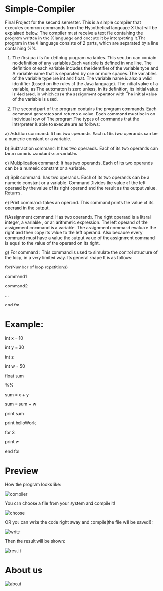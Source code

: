 # Simple-Compiler
Final Project for the second semester. This is a simple compiler that executes common commands from the Hypothetical language X that will be explained below.
The compiler must receive a text file containing the program written in the X language and execute it by interpreting it.The program in the X language consists of 2 parts, which are separated by a line containing %%.

1) The first part is for defining program variables. This section can contain no definition of any variables.Each variable is defined in one line. The definition of each variable includes the identifier of the variable type and
A variable name that is separated by one or more spaces. The variables of the variable type are int and
float. The variable name is also a valid identifier (based on the rules of the Java language). The initial value of a variable, as
The automaton is zero unless, in its definition, its initial value is declared, in which case the assignment operator with
The initial value of the variable is used.

2) The second part of the program contains the program commands. Each command generates and returns a value. Each command must be in an individual row of
The program.The types of commands that the interpreter is able to execute are as follows:

a) Addition command: It has two operands. Each of its two operands can be a numeric constant or a variable.

b) Subtraction command: It has two operands. Each of its two operands can be a numeric constant or a variable.

c) Multiplication command: It has two operands. Each of its two operands can be a numeric constant or a variable.

d) Split command: has two operands. Each of its two operands can be a numeric constant or a variable. Command
Divides the value of the left operand by the value of its right operand and the result as the output value.
Returns.

e) Print command: takes an operand. This command prints the value of its operand in the output.
 
f)Assignment command: Has two operands. The right operand is a literal integer, a variable
, or an arithmetic expression. The left operand of the assignment command is a variable. The assignment command evaluate the right and then copy its value to the left operand. Also because every command must have a value
the output value of the assignment command is equal to the value of the operand on its right.

g) For command : This command is used to simulate the control structure of the loop, in a very limited way. Its general shape
It is as follows:

for(Number of loop repetitions)

command1

command2

...

end for

# Example:
int x = 10

int y = 30

int z

int w = 50

float sum

%%

sum = x + y

sum = sum + w

print sum

print helloWorld

for 3

print w

end for
# Preview
How the program looks like:

![compiler](https://user-images.githubusercontent.com/76126890/131711251-8825abc6-ce3c-4775-b20a-24de851b10d7.png)

You can choose a file from your system and compile it!

![choose](https://user-images.githubusercontent.com/76126890/131711300-32d0d61c-24c9-4d2d-8710-0c1288042a9b.png)

OR you can write the code right away and compile(the file will be saved!):

![write](https://user-images.githubusercontent.com/76126890/131711655-13162014-fa6f-4588-a6aa-2e20792c0cc5.png)

Then the result will be shown:

![result](https://user-images.githubusercontent.com/76126890/131711919-2d6d781d-7aa9-4ebd-9aaa-ddc705f3e69f.png)
# About us
![about](https://user-images.githubusercontent.com/76126890/131711985-71b4d3e6-7949-4839-9441-ce928f9d031d.png)
